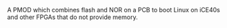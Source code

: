 A PMOD which combines flash and NOR on a PCB to boot Linux on iCE40s and other FPGAs that do not provide memory.
